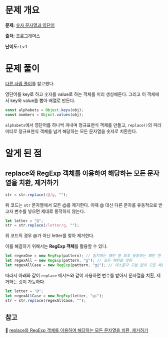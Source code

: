 # 문제 개요

**문제:** [숫자 문자열과 영단어](https://school.programmers.co.kr/learn/courses/30/lessons/81301?language=javascript)

**출처:** 프로그래머스

**난이도:** Lv.1

# 문제 풀이

[다른 사람 풀이](https://school.programmers.co.kr/questions/51392)를 참고했다.

영단어를 key로 하고 숫자를 value로 하는 객체를 미리 생성해둔다. 그리고 이 객체에서 key와 value를 뽑아 배열로 만든다.

```js
const alphabets = Object.keys(obj);
const numbers = Object.values(obj);
```

`alphabets`에서 영단어를 하나씩 꺼내며 정규표현식 객체를 만들고, `replace()`의 파라미터로 정규표현식 객체를 넘겨 해당하는 모든 문자열을 숫자로 치환한다.

# 알게 된 점

## replace와 RegExp 객체를 이용하여 해당하는 모든 문자열을 치환, 제거하기

```js
str = str.replace(/@/g, "");
```

위 코드는 `str` 문자열에서 모든 @를 제거한다. 이때 @ 대신 다른 문자를 유동적으로 받고자 변수를 넣으면 제대로 동작하지 않는다.

```js
let letter = "@";
str = str.replace(/letter/g, "");
```

위 코드의 경우 @가 아닌 letter를 찾아 제거한다.

이를 해결하기 위해서는 **RegExp 객체**를 활용할 수 있다.

```js
let regexOne = new RegExp(pattern); // 일치하는 패턴 중 최초 등장하는 패턴 한 번만 찾음
let regexAll = new RegExp(pattern, "g"); // 모든 패턴을 찾음
let regexAllCase = new RegExp(pattern, "gi"); // 대소문자 구분 없이 모든 패턴을 찾음
```

따라서 아래와 같이 `replace` 메서드와 같이 사용하면 변수를 받아서 문자열을 치환, 제거하는 것이 가능하다.

```js
let letter = "@";
let regexAllCase = new RegExp(letter, "gi");
str = str.replace(regexAllCase, "");
```

## 참고

🔗 [replace와 RegExp 객체를 이용하여 해당하는 모든 문자열을 치환, 제거하기](https://cookinghoil.tistory.com/95)
